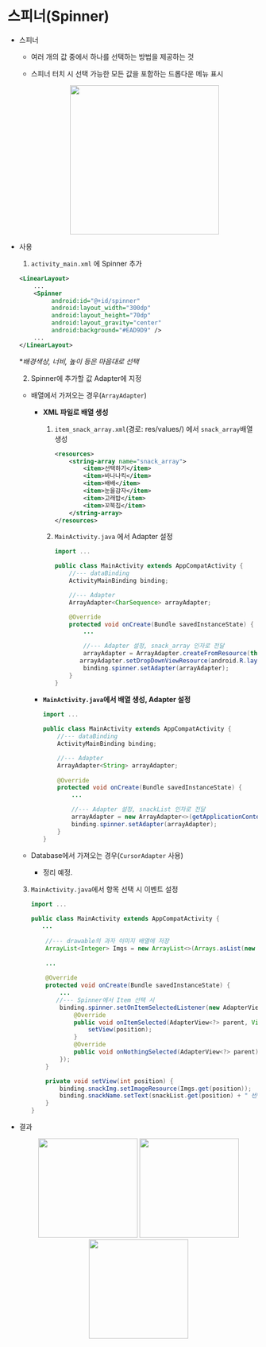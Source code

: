# 스피너(Spinner)

- 스피너

  - 여러 개의 값 중에서 하나를 선택하는 방법을 제공하는 것

  - 스피너 터치 시 선택 가능한 모든 값을 포함하는 드롭다운 메뉴 표시

    <center>
        <img src="https://user-images.githubusercontent.com/50495214/105133051-5609b780-5b2f-11eb-8d4c-04b2073cc934.png" width="300">
    </center>

  

- 사용

  1.  `activity_main.xml` 에 Spinner 추가

     ```xml
     <LinearLayout>
         ...
         <Spinner
              android:id="@+id/spinner"
              android:layout_width="300dp"
              android:layout_height="70dp"
              android:layout_gravity="center"
              android:background="#EAD9D9" />
         ...
     </LinearLayout>
     ```

     **배경색상, 너비, 높이 등은 마음대로 선택*

     

  2.  Spinner에 추가할 값 Adapter에 지정

     - 배열에서 가져오는 경우(`ArrayAdapter`)

       - **XML 파일로 배열 생성**

         1. `item_snack_array.xml`(경로: res/values/) 에서 `snack_array`배열 생성

            ```xml
            <resources>
                <string-array name="snack_array">
                    <item>선택하기</item>
                    <item>바나나킥</item>
                    <item>배배</item>
                    <item>눈을감자</item>
                    <item>고래밥</item>
                    <item>꼬북칩</item>
                </string-array>
            </resources>
            ```

            

         2. `MainActivity.java` 에서 Adapter 설정

            ```java
            import ...
            
            public class MainActivity extends AppCompatActivity {
                //--- dataBinding
                ActivityMainBinding binding;
            
                //--- Adapter
                ArrayAdapter<CharSequence> arrayAdapter;
            
                @Override
                protected void onCreate(Bundle savedInstanceState) {
                    ...
            
                    //--- Adapter 설정, snack_array 인자로 전달
                    arrayAdapter = ArrayAdapter.createFromResource(this, R.array.snack_array, android.R.layout.simple_spinner_item);
                   arrayAdapter.setDropDownViewResource(android.R.layout.simple_spinner_dropdown_item);
                    binding.spinner.setAdapter(arrayAdapter);
                }
            }
            ```

         

       - **`MainActivity.java`에서 배열 생성, Adapter 설정**

         ```java
         import ...
             
         public class MainActivity extends AppCompatActivity {
             //--- dataBinding
             ActivityMainBinding binding;
         
             //--- Adapter
             ArrayAdapter<String> arrayAdapter;
             
             @Override
             protected void onCreate(Bundle savedInstanceState) {
                 ...
         
                 //--- Adapter 설정, snackList 인자로 전달
                 arrayAdapter = new ArrayAdapter<>(getApplicationContext(), android.R.layout.simple_spinner_dropdown_item, snackList);
                 binding.spinner.setAdapter(arrayAdapter);
             }
         }
         ```

       

     - Database에서 가져오는 경우(`CursorAdapter` 사용)

       - 정리 예정.

       

  3. `MainActivity.java`에서 항목 선택 시 이벤트 설정

     ```java
     import ...
         
     public class MainActivity extends AppCompatActivity {
     	...
             
         //--- drawable의 과자 이미지 배열에 저장
         ArrayList<Integer> Imgs = new ArrayList<>(Arrays.asList(new Integer[] {0, R.drawable.bananakick, R.drawable.baebae, R.drawable.nungam, R.drawable.goraebap, R.drawable.kkobuk}));
         
         ...
         
         @Override
         protected void onCreate(Bundle savedInstanceState) {
             ...
     		//--- Spinner에서 Item 선택 시
             binding.spinner.setOnItemSelectedListener(new AdapterView.OnItemSelectedListener() {
                 @Override
                 public void onItemSelected(AdapterView<?> parent, View view, int position, long id) {
                     setView(position);
                 }
                 @Override
                 public void onNothingSelected(AdapterView<?> parent) { }
             });
         }
     
         private void setView(int position) {
             binding.snackImg.setImageResource(Imgs.get(position));
             binding.snackName.setText(snackList.get(position) + " 선택!!");
         }
     }
     ```

     

- 결과

  <center>
      <img src="https://user-images.githubusercontent.com/50495214/105138262-fd8ae800-5b37-11eb-9f04-370987980a55.PNG" width="200">
      <img src="https://user-images.githubusercontent.com/50495214/105138268-febc1500-5b37-11eb-96fe-96d221dbb770.PNG" width="200">
    <img src="https://user-images.githubusercontent.com/50495214/105138269-febc1500-5b37-11eb-85c1-6bc97ca2cde2.PNG" width="200">
  </center>
  
  
  